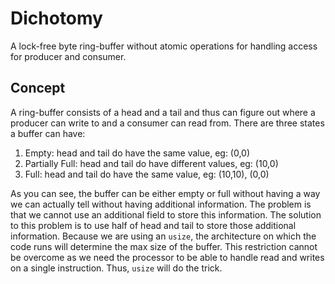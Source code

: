 # Dichotomy
A lock-free byte ring-buffer without atomic operations for handling access for producer and consumer.

## Concept
A ring-buffer consists of a head and a tail and thus can figure out where a producer can write to and a consumer can read from. There are three states a buffer
can have:
 1. Empty: head and tail do have the same value, eg: (0,0)
 2. Partially Full: head and tail do have different values, eg: (10,0)
 3. Full: head and tail do have the same value, eg: (10,10), (0,0)

As you can see, the buffer can be either empty or full without having a way we can actually tell without having additional information. The problem is that we
cannot use an additional field to store this information. The solution to this problem is to use half of head and tail to store those additional information.
Because we are using an `usize`, the architecture on which the code runs will determine the max size of the buffer. This restriction cannot be overcome as we
need the processor to be able to handle read and writes on a single instruction. Thus, `usize` will do the trick.
